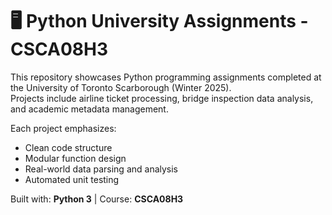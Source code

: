 # 🖥️ Python University Assignments - CSCA08H3

This repository showcases Python programming assignments completed at the University of Toronto Scarborough (Winter 2025).  
Projects include airline ticket processing, bridge inspection data analysis, and academic metadata management.

Each project emphasizes:
- Clean code structure
- Modular function design
- Real-world data parsing and analysis
- Automated unit testing

Built with: **Python 3** | Course: **CSCA08H3**  
